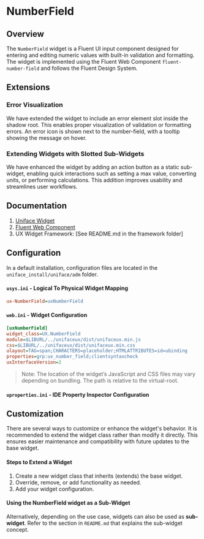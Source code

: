 # NumberField

## Overview

The `NumberField` widget is a Fluent UI input component designed for entering and editing numeric values with built-in validation and formatting. The widget is implemented using the Fluent Web Component `fluent-number-field` and follows the Fluent Design System.

## Extensions

### Error Visualization

We have extended the widget to include an error element slot inside the shadow root. This enables proper visualization of validation or formatting errors. An error icon is shown next to the number-field, with a tooltip showing the message on hover.

### Extending Widgets with Slotted Sub-Widgets

We have enhanced the widget by adding an action button as a static sub-widget, enabling quick interactions such as setting a max value, converting units, or performing calculations. This addition improves usability and streamlines user workflows.

## Documentation

1. [Uniface Widget](https://docs.rocketsoftware.com/bundle/uniface_104/page/ndt1709294595416.html)
2. [Fluent Web Component](https://learn.microsoft.com/en-us/fluent-ui/web-components/)
3. UX Widget Framework: [See README.md in the framework folder]

## Configuration

In a default installation, configuration files are located in the `uniface_install/uniface/adm` folder.

#### `usys.ini` - Logical To Physical Widget Mapping
```ini
ux-NumberField=uxNumberField
```

#### `web.ini` - Widget Configuration
```ini
[uxNumberField]
widget_class=UX.NumberField
module=$LIBURL/../unifaceux/dist/unifaceux.min.js
css=$LIBURL/../unifaceux/dist/unifaceux.min.css
ulayout=TAG=span;CHARACTERS=placeholder;HTMLATTRIBUTES=id=ubinding
properties=grp:ux_number_field;clientsyntaxcheck
uxInterfaceVersion=2
```

> Note: The location of the widget’s JavaScript and CSS files may vary depending on bundling. The path is relative to the virtual-root.

#### `uproperties.ini` - IDE Property Inspector Configuration

## Customization

There are several ways to customize or enhance the widget's behavior. It is recommended to extend the widget class rather than modify it directly. This ensures easier maintenance and compatibility with future updates to the base widget.

#### Steps to Extend a Widget

1. Create a new widget class that inherits (extends) the base widget.
2. Override, remove, or add functionality as needed.
3. Add your widget configuration.

#### Using the NumberField widget as a Sub-Widget

Alternatively, depending on the use case, widgets can also be used as **sub-widget**.
Refer to the section in `README.md` that explains the sub-widget concept.
